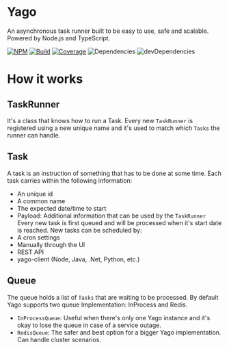# Yago

An asynchronous task runner built to be easy to use, safe and scalable. Powered by Node.js and TypeScript.

[![NPM](https://img.shields.io/npm/v/yago.svg)](https://www.npmjs.com/package/yago)
[![Build](https://travis-ci.org/goenning/yago.svg?branch=master)](https://travis-ci.org/goenning/yago)
[![Coverage](https://coveralls.io/repos/github/goenning/yago/badge.svg?branch=master)](https://coveralls.io/github/goenning/yago?branch=master)
![Dependencies](https://david-dm.org/goenning/yago.svg)
![devDependencies](https://david-dm.org/goenning/yago/dev-status.svg#info=devDependencies)

# How it works

## TaskRunner
It's a class that knows how to run a Task. 
Every new `TaskRunner` is registered using a new unique name and it's used to match which `Tasks` the runner can handle.

## Task
A task is an instruction of something that has to be done at some time. 
Each task carries within the following information:
- An unique id
- A common name
- The expected date/time to start
- Payload: Additional information that can be used by the `TaskRunner`
Every new task is first queued and will be processed when it's start date is reached.
New tasks can be scheduled by:
- A cron settings
- Manually through the UI
- REST API
- yago-client (Node, Java, .Net, Python, etc.)

## Queue

The queue holds a list of `Tasks` that are waiting to be processed. 
By default Yago supports two queue Implementation: InProcess and Redis.
- `InProcessQueue`: Useful when there's only one Yago instance and it's okay to lose the queue in case of a service outage.
- `RedisQueue`: The safer and best option for a bigger Yago implementation. Can handle cluster scenarios.